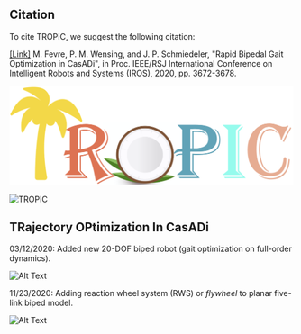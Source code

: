 
## Citation

To cite TROPIC, we suggest the following citation:

[[Link]](https://github.com/fevrem/TROPIC/blob/master/MF_PMW_JPS_IROS2020_TROPIC.pdf) M. Fevre, P. M. Wensing, and J. P. Schmiedeler, "Rapid Bipedal Gait Optimization in CasADi", in Proc. IEEE/RSJ International Conference on Intelligent Robots and Systems (IROS), 2020, pp. 3672-3678.

![TROPIC](images/logo.png)

![TROPIC](https://github.com/fevrem/TROPIC/blob/master/images/logo.png)

## TRajectory OPtimization In CasADi

03/12/2020: Added new 20-DOF biped robot (gait optimization on full-order dynamics).


![Alt Text](https://github.com/fevrem/TROPIC/blob/master/examples/spatial-20-dof-biped/anim_biped_20_DOF.gif)



11/23/2020: Adding reaction wheel system (RWS) or *flywheel* to planar five-link biped model.

![Alt Text](https://github.com/fevrem/TROPIC/blob/master/examples/planar-8-dof-biped-flywheel/planar-8dof-biped-flywheel.gif)